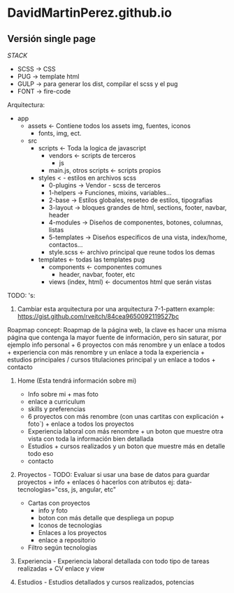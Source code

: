 # DavidMartinPerez.github.io


## Versión single page
*STACK*
* SCSS -> CSS
* PUG -> template html
* GULP -> para generar los dist, compilar el scss y el pug
* FONT -> fire-code


Arquitectura:

- app
    - assets <- Contiene todos los assets img, fuentes, iconos
        - fonts, img, ect.
    - src
        - scripts <- Toda la logica de javascript
            - vendors <- scripts de terceros
                - js
            - main.js, otros scripts <- scripts propios
        - styles < - estilos en archivos scss
            - 0-plugins -> Vendor - scss de terceros
            - 1-helpers -> Funciones, mixins, variables...
            - 2-base -> Estilos globales, reseteo de estilos, tipografias
            - 3-layout -> bloques grandes de html, sections, footer, navbar, header
            - 4-modules -> Diseños de componentes, botones, columnas, listas
            - 5-templates -> Diseños especificos de una vista, index/home, contactos...
            - style.scss <- archivo principal que reune todos los demas
        - templates <- todas las templates pug
            - components <- componentes comunes
                - header, navbar, footer, etc
            - views (index, html) <- documentos html que serán vistas

TODO: 's:
1. Cambiar esta arquitectura por una arquitectura 7-1-pattern example: https://gist.github.com/rveitch/84cea9650092119527bc


Roapmap concept:
Roapmap de la página web, la clave es hacer una misma página que contenga la mayor fuente de información, pero sin saturar, por ejemplo info personal + 6 proyectos con más renombre y un enlace a todos + experiencia con más renombre y un enlace a toda la experiencia + estudios principales / cursos titulaciones principal y un enlace a todos + contacto

1. Home (Esta tendrá información sobre mi)
    - Info sobre mi + mas foto
    - enlace a curriculum
    - skills y preferencias
    - 6 proyectos con más renombre (con unas cartitas con explicación + foto`) + enlace a todos los proyectos
    - Experiencia laboral con más renombre + un boton que muestre otra vista con toda la información bien detallada
    - Estudios + cursos realizados y un boton que muestre más en detalle todo eso
    - contacto

2. Proyectos - TODO: Evaluar si usar una base de datos para guardar proyectos + info + enlaces ó hacerlos con atributos ej: data-tecnologias="css, js, angular, etc"
    - Cartas con proyectos
        - info y foto
        - boton con más detalle que despliega un popup
        - Iconos de tecnologias
        - Enlaces a los proyectos
        - enlace a repositorio
    - Filtro según tecnologias

3. Experiencia - Experiencia laboral detallada con todo tipo de tareas realizadas + CV enlace y view

4. Estudios - Estudios detallados y cursos realizados, potencias
